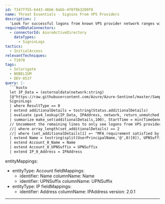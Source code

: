 ```yaml
---
id: f347ff55-6443-46b6-9abb-4f8f9b3209f8
name: Threat Essentials - Signins From VPS Providers
description: |
  'Look for successful logons from known VPS provider network ranges with suspicious token-based logon patterns. This is not an exhaustive list of VPS provider ranges, but it covers some of the most prevalent providers observed.'
requiredDataConnectors:
  - connectorId: AzureActiveDirectory
    dataTypes:
      - SigninLogs
tactics:
  - InitialAccess
relevantTechniques:
  - T1078
tags:
  - Solorigate
  - NOBELIUM
  - DEV-0537
query: |-
  ```kusto
  let IP_Data = (externaldata(network:string)
  [@"https://raw.githubusercontent.com/Azure/Azure-Sentinel/master/Sample%20Data/Feeds/VPS_Networks.csv"] with (format="csv"));
  SigninLogs
  | where ResultType == 0
  | extend additionalDetails = tostring(Status.additionalDetails)
  | evaluate ipv4_lookup(IP_Data, IPAddress, network, return_unmatched = false)
  | summarize make_set(additionalDetails,100), StartTime = min(TimeGenerated), EndTime = max(TimeGenerated) by IPAddress, UserPrincipalName
  // Uncomment the remaining lines to only see logons from VPS providers with token only logons.
  //| where array_length(set_additionalDetails) == 2
  //| where (set_additionalDetails[1] =~ "MFA requirement satisfied by claim in the token" and set_additionalDetails[0] =~ "MFA requirement satisfied by claim provided by external provider") or (set_additionalDetails[0] =~ "MFA requirement satisfied by claim in the token" and set_additionalDetails[1] =~ "MFA requirement satisfied by claim provided by external provider")
  | extend Name = tostring(split(UserPrincipalName,'@',0)[0]), UPNSuffix = tostring(split(UserPrincipalName,'@',1)[0])
  | extend Account_0_Name = Name
  | extend Account_0_UPNSuffix = UPNSuffix
  | extend IP_0_Address = IPAddress
  ```
entityMappings:
  - entityType: Account
    fieldMappings:
      - identifier: Name
        columnName: Name
      - identifier: UPNSuffix
        columnName: UPNSuffix
  - entityType: IP
    fieldMappings:
      - identifier: Address
        columnName: IPAddress
version: 2.0.1
---
```


